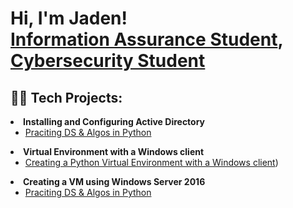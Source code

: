 <h1>Hi, I'm Jaden! <br/><a href="https://github.com/Jadenknotts1" >Information Assurance Student</a></a>, <a href= "https://www.linkedin.com/in/jaden-knotts-12854a246/">Cybersecurity Student</a>

<h2>👨‍💻 Tech Projects:</h2
                               
- <b>Installing and Configuring Active Directory</b>
  - [Praciting DS & Algos in Python](https://github.com/joshmadakor1/Algorithms-Practice)
- <b>Virtual Environment with a Windows client</b>
  - [Creating a Python Virtual Environment with a Windows client](https://github.com/JadenKnotts1/Creating-a-Python-Virtual-Environment-with-a-Windows-client.git))
- <b>Creating a VM using Windows Server 2016</b>
  - [Praciting DS & Algos in Python](https://github.com/joshmadakor1/Algorithms-Practice)
 


<!--
**joshmadakor1/joshmadakor1** is a ✨ _special_ ✨ repository because its `README.md` (this file) appears on your GitHub profile.

Here are some ideas to get you started:

- 🔭 I’m currently working on ...
- 🌱 I’m currently learning ...
- 👯 I’m looking to collaborate on ...
- 🤔 I’m looking for help with ...
- 💬 Ask me about ...
- 📫 How to reach me: ...
- 😄 Pronouns: ...
- ⚡ Fun fact: ...
-->
